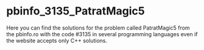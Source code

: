 # pbinfo_3135_PatratMagic5
Here you can find the solutions for the problem called PatratMagic5 from the pbinfo.ro with the code #3135 in several programming languages even if the website accepts only C++ solutions.
